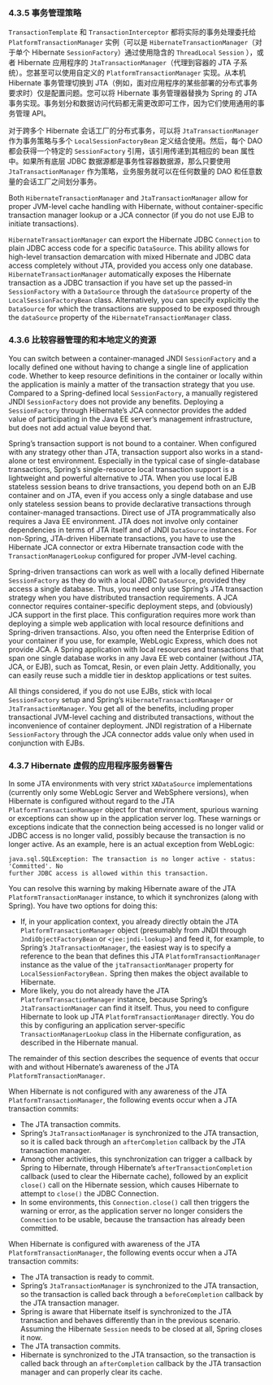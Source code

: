 ### 4.3.5 事务管理策略

`TransactionTemplate` 和 `TransactionInterceptor` 都将实际的事务处理委托给 `PlatformTransactionManager` 实例（可以是 `HibernateTransactionManager`（对于单个 Hibernate  `SessionFactory`）通过使用隐含的 `ThreadLocal` `Session` ），或者 Hibernate 应用程序的 `JtaTransactionManager`（代理到容器的 JTA 子系统）。您甚至可以使用自定义的 `PlatformTransactionManager` 实现。从本机 Hibernate 事务管理切换到 JTA（例如，面对应用程序的某些部署的分布式事务要求时）仅是配置问题。您可以将 Hibernate 事务管理器替换为 Spring 的 JTA 事务实现。事务划分和数据访问代码都无需更改即可工作，因为它们使用通用的事务管理 API。

对于跨多个 Hibernate 会话工厂的分布式事务，可以将 `JtaTransactionManager` 作为事务策略与多个 `LocalSessionFactoryBean` 定义结合使用。然后，每个 DAO 都会获得一个特定的 `SessionFactory` 引用，该引用传递到其相应的 bean 属性中。如果所有底层 JDBC 数据源都是事务性容器数据源，那么只要使用 `JtaTransactionManager` 作为策略，业务服务就可以在任何数量的 DAO 和任意数量的会话工厂之间划分事务。



Both `HibernateTransactionManager` and `JtaTransactionManager` allow for proper JVM-level cache handling with Hibernate, without container-specific transaction manager lookup or a JCA connector (if you do not use EJB to initiate transactions).

`HibernateTransactionManager` can export the Hibernate JDBC `Connection` to plain JDBC access code for a specific `DataSource`. This ability allows for high-level transaction demarcation with mixed Hibernate and JDBC data access completely without JTA, provided you access only one database. `HibernateTransactionManager` automatically exposes the Hibernate transaction as a JDBC transaction if you have set up the passed-in `SessionFactory` with a `DataSource` through the `dataSource` property of the `LocalSessionFactoryBean` class. Alternatively, you can specify explicitly the `DataSource` for which the transactions are supposed to be exposed through the `dataSource` property of the `HibernateTransactionManager` class.

### 4.3.6 比较容器管理的和本地定义的资源

You can switch between a container-managed JNDI `SessionFactory` and a locally defined one without having to change a single line of application code. Whether to keep resource definitions in the container or locally within the application is mainly a matter of the transaction strategy that you use. Compared to a Spring-defined local `SessionFactory`, a manually registered JNDI `SessionFactory` does not provide any benefits. Deploying a `SessionFactory` through Hibernate’s JCA connector provides the added value of participating in the Java EE server’s management infrastructure, but does not add actual value beyond that.

Spring’s transaction support is not bound to a container. When configured with any strategy other than JTA, transaction support also works in a stand-alone or test environment. Especially in the typical case of single-database transactions, Spring’s single-resource local transaction support is a lightweight and powerful alternative to JTA. When you use local EJB stateless session beans to drive transactions, you depend both on an EJB container and on JTA, even if you access only a single database and use only stateless session beans to provide declarative transactions through container-managed transactions. Direct use of JTA programmatically also requires a Java EE environment. JTA does not involve only container dependencies in terms of JTA itself and of JNDI `DataSource` instances. For non-Spring, JTA-driven Hibernate transactions, you have to use the Hibernate JCA connector or extra Hibernate transaction code with the `TransactionManagerLookup` configured for proper JVM-level caching.

Spring-driven transactions can work as well with a locally defined Hibernate `SessionFactory` as they do with a local JDBC `DataSource`, provided they access a single database. Thus, you need only use Spring’s JTA transaction strategy when you have distributed transaction requirements. A JCA connector requires container-specific deployment steps, and (obviously) JCA support in the first place. This configuration requires more work than deploying a simple web application with local resource definitions and Spring-driven transactions. Also, you often need the Enterprise Edition of your container if you use, for example, WebLogic Express, which does not provide JCA. A Spring application with local resources and transactions that span one single database works in any Java EE web container (without JTA, JCA, or EJB), such as Tomcat, Resin, or even plain Jetty. Additionally, you can easily reuse such a middle tier in desktop applications or test suites.

All things considered, if you do not use EJBs, stick with local `SessionFactory` setup and Spring’s `HibernateTransactionManager` or `JtaTransactionManager`. You get all of the benefits, including proper transactional JVM-level caching and distributed transactions, without the inconvenience of container deployment. JNDI registration of a Hibernate `SessionFactory` through the JCA connector adds value only when used in conjunction with EJBs.

### 4.3.7 Hibernate 虚假的应用程序服务器警告

In some JTA environments with very strict `XADataSource` implementations (currently only some WebLogic Server and WebSphere versions), when Hibernate is configured without regard to the JTA `PlatformTransactionManager` object for that environment, spurious warning or exceptions can show up in the application server log. These warnings or exceptions indicate that the connection being accessed is no longer valid or JDBC access is no longer valid, possibly because the transaction is no longer active. As an example, here is an actual exception from WebLogic:

```shell
java.sql.SQLException: The transaction is no longer active - status: 'Committed'. No
further JDBC access is allowed within this transaction.
```

You can resolve this warning by making Hibernate aware of the JTA `PlatformTransactionManager` instance, to which it synchronizes (along with Spring). You have two options for doing this:

- If, in your application context, you already directly obtain the JTA `PlatformTransactionManager` object (presumably from JNDI through `JndiObjectFactoryBean` or `<jee:jndi-lookup>`) and feed it, for example, to Spring’s `JtaTransactionManager`, the easiest way is to specify a reference to the bean that defines this JTA `PlatformTransactionManager` instance as the value of the `jtaTransactionManager` property for `LocalSessionFactoryBean.` Spring then makes the object available to Hibernate.
- More likely, you do not already have the JTA `PlatformTransactionManager` instance, because Spring’s `JtaTransactionManager` can find it itself. Thus, you need to configure Hibernate to look up JTA `PlatformTransactionManager` directly. You do this by configuring an application server-specific `TransactionManagerLookup` class in the Hibernate configuration, as described in the Hibernate manual.

The remainder of this section describes the sequence of events that occur with and without Hibernate’s awareness of the JTA `PlatformTransactionManager`.

When Hibernate is not configured with any awareness of the JTA `PlatformTransactionManager`, the following events occur when a JTA transaction commits:

- The JTA transaction commits.
- Spring’s `JtaTransactionManager` is synchronized to the JTA transaction, so it is called back through an `afterCompletion` callback by the JTA transaction manager.
- Among other activities, this synchronization can trigger a callback by Spring to Hibernate, through Hibernate’s `afterTransactionCompletion` callback (used to clear the Hibernate cache), followed by an explicit `close()` call on the Hibernate session, which causes Hibernate to attempt to `close()` the JDBC Connection.
- In some environments, this `Connection.close()` call then triggers the warning or error, as the application server no longer considers the `Connection` to be usable, because the transaction has already been committed.

When Hibernate is configured with awareness of the JTA `PlatformTransactionManager`, the following events occur when a JTA transaction commits:

- The JTA transaction is ready to commit.
- Spring’s `JtaTransactionManager` is synchronized to the JTA transaction, so the transaction is called back through a `beforeCompletion` callback by the JTA transaction manager.
- Spring is aware that Hibernate itself is synchronized to the JTA transaction and behaves differently than in the previous scenario. Assuming the Hibernate `Session` needs to be closed at all, Spring closes it now.
- The JTA transaction commits.
- Hibernate is synchronized to the JTA transaction, so the transaction is called back through an `afterCompletion` callback by the JTA transaction manager and can properly clear its cache.